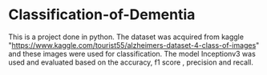 # Classification-of-Dementia


This is a project done in python. The dataset was acquired from kaggle "https://www.kaggle.com/tourist55/alzheimers-dataset-4-class-of-images" and these images were used for classification. The model Inceptionv3 was used and evaluated based on the accuracy, f1 score , precision and recall. 
